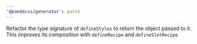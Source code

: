 ```yaml
---
'@pandacss/generator': patch
---
```


Refactor the type signature of `defineStyles` to return the object passed to it. This improves its composition with
`defineRecipe` and `defineSlotRecipe`
